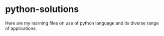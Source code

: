 # python-solutions
Here are my learning files on use of python language and its diverse range of applications.
